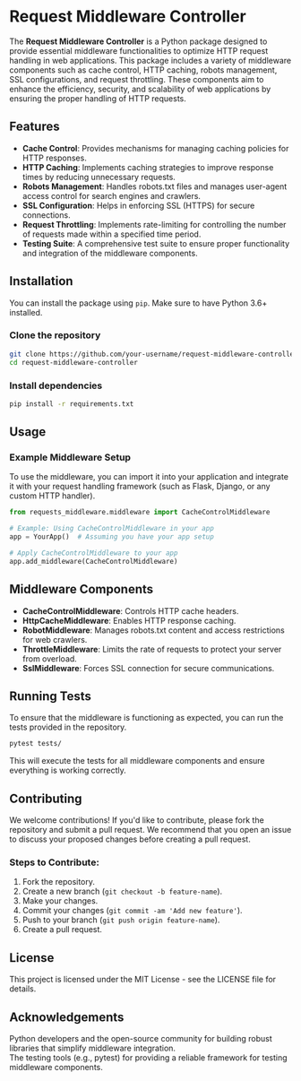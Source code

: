 # Request Middleware Controller

The **Request Middleware Controller** is a Python package designed to provide essential middleware functionalities to optimize HTTP request handling in web applications. This package includes a variety of middleware components such as cache control, HTTP caching, robots management, SSL configurations, and request throttling. These components aim to enhance the efficiency, security, and scalability of web applications by ensuring the proper handling of HTTP requests.

## Features

- **Cache Control**: Provides mechanisms for managing caching policies for HTTP responses.
- **HTTP Caching**: Implements caching strategies to improve response times by reducing unnecessary requests.
- **Robots Management**: Handles robots.txt files and manages user-agent access control for search engines and crawlers.
- **SSL Configuration**: Helps in enforcing SSL (HTTPS) for secure connections.
- **Request Throttling**: Implements rate-limiting for controlling the number of requests made within a specified time period.
- **Testing Suite**: A comprehensive test suite to ensure proper functionality and integration of the middleware components.

## Installation

You can install the package using `pip`. Make sure to have Python 3.6+ installed.

### Clone the repository

```bash
git clone https://github.com/your-username/request-middleware-controller.git
cd request-middleware-controller
```

### Install dependencies

```bash
pip install -r requirements.txt
```


## Usage
### Example Middleware Setup
To use the middleware, you can import it into your application and integrate it with your request handling framework (such as Flask, Django, or any custom HTTP handler).

```python
from requests_middleware.middleware import CacheControlMiddleware

# Example: Using CacheControlMiddleware in your app
app = YourApp()  # Assuming you have your app setup

# Apply CacheControlMiddleware to your app
app.add_middleware(CacheControlMiddleware)
```

## Middleware Components

- **CacheControlMiddleware**: Controls HTTP cache headers.
- **HttpCacheMiddleware**: Enables HTTP response caching.
- **RobotMiddleware**: Manages robots.txt content and access restrictions for web crawlers.
- **ThrottleMiddleware**: Limits the rate of requests to protect your server from overload.
- **SslMiddleware**: Forces SSL connection for secure communications.


## Running Tests

To ensure that the middleware is functioning as expected, you can run the tests provided in the repository.

```bash
pytest tests/
```

This will execute the tests for all middleware components and ensure everything is working correctly.

## Contributing

We welcome contributions! If you'd like to contribute, please fork the repository and submit a pull request. We recommend that you open an issue to discuss your proposed changes before creating a pull request.

### Steps to Contribute:
1. Fork the repository.
2. Create a new branch (`git checkout -b feature-name`).
3. Make your changes.
4. Commit your changes (`git commit -am 'Add new feature'`).
5. Push to your branch (`git push origin feature-name`).
6. Create a pull request.



## License
This project is licensed under the MIT License - see the LICENSE file for details.

## Acknowledgements
Python developers and the open-source community for building robust libraries that simplify middleware integration.  
The testing tools (e.g., pytest) for providing a reliable framework for testing middleware components.
